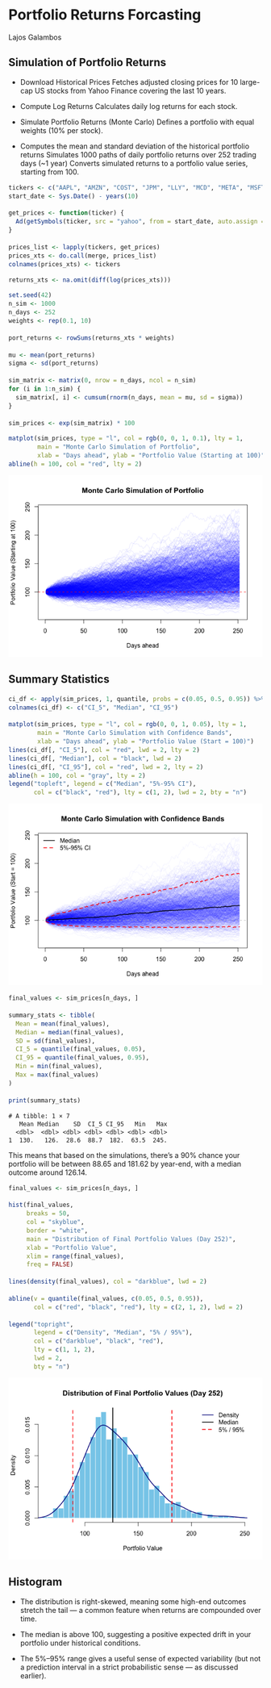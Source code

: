 # Portfolio Returns Forcasting
Lajos Galambos

## Simulation of Portfolio Returns

-   Download Historical Prices Fetches adjusted closing prices for 10
    large-cap US stocks from Yahoo Finance covering the last 10 years.

-   Compute Log Returns Calculates daily log returns for each stock.

-   Simulate Portfolio Returns (Monte Carlo) Defines a portfolio with
    equal weights (10% per stock).

-   Computes the mean and standard deviation of the historical portfolio
    returns Simulates 1000 paths of daily portfolio returns over 252
    trading days (~1 year) Converts simulated returns to a portfolio
    value series, starting from 100.

``` r
tickers <- c("AAPL", "AMZN", "COST", "JPM", "LLY", "MCD", "META", "MSFT", "NFLX", "NVDA")
start_date <- Sys.Date() - years(10)

get_prices <- function(ticker) {
  Ad(getSymbols(ticker, src = "yahoo", from = start_date, auto.assign = FALSE))
}

prices_list <- lapply(tickers, get_prices)
prices_xts <- do.call(merge, prices_list)
colnames(prices_xts) <- tickers
```

``` r
returns_xts <- na.omit(diff(log(prices_xts)))
```

``` r
set.seed(42)
n_sim <- 1000
n_days <- 252
weights <- rep(0.1, 10)  

port_returns <- rowSums(returns_xts * weights)

mu <- mean(port_returns)
sigma <- sd(port_returns)

sim_matrix <- matrix(0, nrow = n_days, ncol = n_sim)
for (i in 1:n_sim) {
  sim_matrix[, i] <- cumsum(rnorm(n_days, mean = mu, sd = sigma))
}

sim_prices <- exp(sim_matrix) * 100
```

``` r
matplot(sim_prices, type = "l", col = rgb(0, 0, 1, 0.1), lty = 1,
        main = "Monte Carlo Simulation of Portfolio",
        xlab = "Days ahead", ylab = "Portfolio Value (Starting at 100)")
abline(h = 100, col = "red", lty = 2)
```

![](Portfolio_Ret_FC.markdown_strict_files/figure-markdown_strict/unnamed-chunk-5-1.png)

## Summary Statistics

``` r
ci_df <- apply(sim_prices, 1, quantile, probs = c(0.05, 0.5, 0.95)) %>% t()
colnames(ci_df) <- c("CI_5", "Median", "CI_95")

matplot(sim_prices, type = "l", col = rgb(0, 0, 1, 0.05), lty = 1,
        main = "Monte Carlo Simulation with Confidence Bands",
        xlab = "Days ahead", ylab = "Portfolio Value (Start = 100)")
lines(ci_df[, "CI_5"], col = "red", lwd = 2, lty = 2)
lines(ci_df[, "Median"], col = "black", lwd = 2)
lines(ci_df[, "CI_95"], col = "red", lwd = 2, lty = 2)
abline(h = 100, col = "gray", lty = 2)
legend("topleft", legend = c("Median", "5%-95% CI"),
       col = c("black", "red"), lty = c(1, 2), lwd = 2, bty = "n")
```

![](Portfolio_Ret_FC.markdown_strict_files/figure-markdown_strict/unnamed-chunk-6-1.png)

``` r
final_values <- sim_prices[n_days, ]

summary_stats <- tibble(
  Mean = mean(final_values),
  Median = median(final_values),
  SD = sd(final_values),
  CI_5 = quantile(final_values, 0.05),
  CI_95 = quantile(final_values, 0.95),
  Min = min(final_values),
  Max = max(final_values)
)

print(summary_stats)
```

    # A tibble: 1 × 7
       Mean Median    SD  CI_5 CI_95   Min   Max
      <dbl>  <dbl> <dbl> <dbl> <dbl> <dbl> <dbl>
    1  130.   126.  28.6  88.7  182.  63.5  245.

This means that based on the simulations, there’s a 90% chance your
portfolio will be between 88.65 and 181.62 by year-end, with a median
outcome around 126.14.

``` r
final_values <- sim_prices[n_days, ]

hist(final_values,
     breaks = 50,
     col = "skyblue",
     border = "white",
     main = "Distribution of Final Portfolio Values (Day 252)",
     xlab = "Portfolio Value",
     xlim = range(final_values),
     freq = FALSE)

lines(density(final_values), col = "darkblue", lwd = 2)

abline(v = quantile(final_values, c(0.05, 0.5, 0.95)), 
       col = c("red", "black", "red"), lty = c(2, 1, 2), lwd = 2)

legend("topright",
       legend = c("Density", "Median", "5% / 95%"),
       col = c("darkblue", "black", "red"),
       lty = c(1, 1, 2),
       lwd = 2,
       bty = "n")
```

![](Portfolio_Ret_FC.markdown_strict_files/figure-markdown_strict/unnamed-chunk-8-1.png)

## Histogram

-   The distribution is right-skewed, meaning some high-end outcomes
    stretch the tail — a common feature when returns are compounded over
    time.

-   The median is above 100, suggesting a positive expected drift in
    your portfolio under historical conditions.

-   The 5%–95% range gives a useful sense of expected variability (but
    not a prediction interval in a strict probabilistic sense — as
    discussed earlier).
